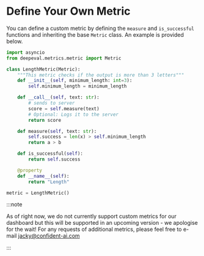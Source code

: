 # Define Your Own Metric

You can define a custom metric by defining the `measure` and `is_successful` functions and inheriting the base `Metric` class. An example is provided below.

```python
import asyncio
from deepeval.metrics.metric import Metric

class LengthMetric(Metric):
    """This metric checks if the output is more than 3 letters"""
    def __init__(self, minimum_length: int=3):
        self.minimum_length = minimum_length

    def __call__(self, text: str):
        # sends to server
        score = self.measure(text)
        # Optional: Logs it to the server
        return score

    def measure(self, text: str):
        self.success = len(x) > self.minimum_length
        return a > b

    def is_successful(self):
        return self.success

    @property
    def __name__(self):
        return "Length"

metric = LengthMetric()
```

:::note

As of right now, we do not currently support custom metrics for our dashboard but this will be supported in an upcoming version - we apologise for the wait! For any requests of additional metrics, please feel free to e-mail jacky@confident-ai.com

:::
